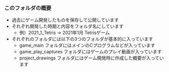 ### このフォルダの概要
* 過去にゲーム開発したものを保存して公開しています
* それぞれ開発した時期と内容をフォルダ名にしています
  * 例）2021_1_Tetris -> 2021年1月 Tetrisゲーム
* それぞれのフォルダには以下の3つのフォルダが基本的に入っています
  * game_main フォルダにはメインのCプログラムなどが入っています
  * game_play_captures フォルダにはゲームのプレイ動画が入っています
  * project_drawings フォルダにはゲーム開発時に作成した概要が入っています